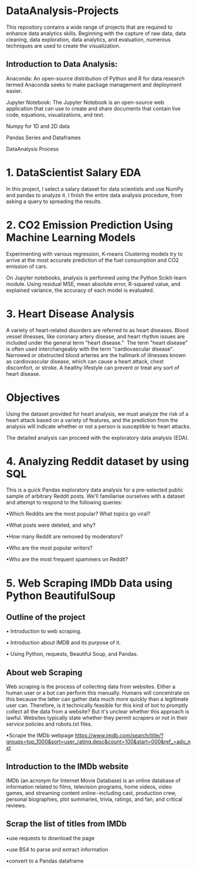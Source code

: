 
# DataAnalysis-Projects
This repository contains a wide range of projects that are required to enhance data analytics skills. Beginning with the capture of raw data, data cleaning, data exploration, data analytics, and evaluation, numerous techniques are used to create the visualization.

## Introduction to Data Analysis:
Anaconda: An open-source distribution of Python and R for data research termed Anaconda seeks to make package management and deployment easier.

Jupyter Notebook: The Jupyter Notebook is an open-source web application that can use to create and share documents that contain live code, equations, visualizations, and text.

Numpy for 1D and 2D data

Pandas Series and Dataframes

DataAnalysis Process
# 1. DataScientist Salary EDA
In this project, I select a salary dataset for data scientists and use NumPy and pandas to analyze it. I finish the entire data analysis procedure, from asking a query to spreading the results.
# 2. CO2 Emission Prediction Using Machine Learning Models
Experimenting with various regression, K-means Clustering models try to arrive at the most accurate prediction of the fuel consumption and CO2 emission of cars.

On Jupyter notebooks, analysis is performed using the Python Scikit-learn module. Using residual MSE, mean absolute error, R-squared value, and explained variance, the accuracy of each model is evaluated.
# 3. Heart Disease Analysis
A variety of heart-related disorders are referred to as heart diseases. Blood vessel illnesses, like coronary artery disease, and heart rhythm issues are included under the general term "heart disease."  The term "heart disease" is often used interchangeably with the term "cardiovascular disease". Narrowed or obstructed blood arteries are the hallmark of illnesses known as cardiovascular disease, which can cause a heart attack, chest discomfort, or stroke. A healthy lifestyle can prevent or treat any sort of heart disease.

# Objectives
Using the dataset provided for heart analysis, we must analyze the risk of a heart attack based on a variety of features, and the prediction from the analysis will indicate whether or not a person is susceptible to heart attacks.

The detailed analysis can proceed with the exploratory data analysis (EDA).
# 4. Analyzing Reddit dataset by using SQL
This is a quick Pandas exploratory data analysis for a pre-selected public sample of arbitrary Reddit posts. We'll familiarise ourselves with a dataset and attempt to respond to the following queries:

•Which Reddits are the most popular? What topics go viral?

•What posts were deleted, and why?

•How many Reddit are removed by moderators?

•Who are the most popular writers?

•Who are the most frequent spammers on Reddit?

# 5. Web Scraping IMDb Data using Python BeautifulSoup

## Outline of the project
• Introduction to web scraping.

• Introduction about IMDB and its purpose of it.

•  Using Python, requests, Beautiful Soup, and Pandas.

## About web Scraping
Web scraping is the process of collecting data from websites. Either a human user or a bot can perform this manually. Humans will concentrate on this because the latter can gather data much more quickly than a legitimate user can. Therefore, is it technically feasible for this kind of bot to promptly collect all the data from a website? But it's unclear whether this approach is lawful. Websites typically state whether they permit scrapers or not in their service policies and robots.txt files.
 
•Scrape the IMDb webpage https://www.imdb.com/search/title/?groups=top_1000&sort=user_rating,desc&count=100&start=000&ref_=adv_nxt

## Introduction to the IMDb website
IMDb (an acronym for Internet Movie Database) is an online database of information related to films, television programs, home videos, video games, and streaming content online - including cast, production crew, personal biographies, plot summaries, trivia, ratings, and fan, and critical reviews.

## Scrap the list of titles from IMDb
•use requests to download the page

•use BS4 to parse and extract information

•convert to a Pandas dataframe

